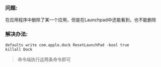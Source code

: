 ### 问题:
在应用程序中删除了某一个应用，但是在Launchpad中还能看到，也不能删除

### 解决办法:
```
defaults write com.apple.dock ResetLaunchPad -bool true
killall Dock
```
> 命令端执行这两条命令即可  
